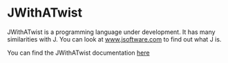 <html xmlns="http://www.w3.org/1999/xhtml">
<head>
	<meta charset="ISO-8859-1" />
	<title></title>
</head>
<body dir="ltr">
<h1>JWithATwist</h1>

<p>JWithATwist is a programming language under development. It has many similarities with J. You can look at <a href="http://www.jsoftware.com">www.jsoftware.com</a> to find out what J is. </p>
<p>You can find the JWithATwist documentation <a href="https://github.com/andrimne/JWithATwist.DocBook/blob/master/target/en/JWithATwistReferenceManual.pdf">here</a></p>
</body>
</html>
